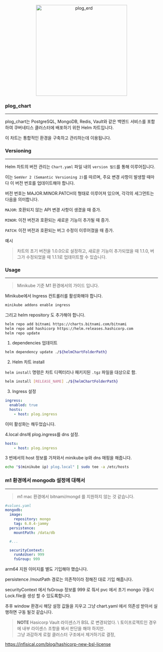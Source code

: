 <p align="center">
  <img width="300" alt="plog_erd" src="https://github.com/christopher3810/plog_repo/assets/61622657/b2cb40fe-57ea-40f3-98b2-5138004e07a1">
</p>

### plog_chart

---

plog_chart는 PostgreSQL, MongoDB, Redis, Vault와 같은 백엔드 서비스를 포함하여 쿠버네티스 클러스터에 배포하기 위한 Helm 차트입니다. 

이 차트는 통합적인 환경을 구축하고 관리하는데 이용됩니다.

### Versioning

---

Helm 차트의 버전 관리는 `Chart.yaml` 파일 내의 `version 필드`를 통해 이루어집니다. 

이는 `SemVer 2 (Semantic Versioning 2)`를 따르며, 주요 변경 사항이 발생할 때마다 이 버전 번호를 업데이트해야 합니다.

버전 번호는 MAJOR.MINOR.PATCH의 형태로 이루어져 있으며, 각각의 세그먼트는 다음을 의미합니다.

`MAJOR`: 호환되지 않는 API 변경 사항이 생겼을 때 증가.

`MINOR`: 이전 버전과 호환되는 새로운 기능이 추가될 때 증가.

`PATCH`: 이전 버전과 호환되는 버그 수정이 이루어졌을 때 증가.

예시

>차트의 초기 버전을 1.0.0으로 설정하고, 새로운 기능이 추가되었을 때 1.1.0, 버그가 수정되었을 때 1.1.1로 업데이트할 수 있습니다.

### Usage

---

>Minikube 기준 M1 환경에서의 가이드 입니다.

Minikube에서 Ingress 컨트롤러를 활성화해야 합니다. 

```bash
minikube addons enable ingress
```

그리고 helm repository 도 추가해야 합니다.
```bash
helm repo add bitnami https://charts.bitnami.com/bitnami
helm repo add hashicorp https://helm.releases.hashicorp.com
helm repo update
```

1. dependencies 업데이트

```bash
helm dependency update ./${helmChartFolderPath}
```

2. Helm 차트 install

`helm install` 명령은 차트 디렉터리나 패키지된 `.tgz` 파일을 대상으로 함.


```bash
helm install [RELEASE_NAME] ./${helmChartFolderPath}
```

3. Ingress 설정

```yaml
ingress:
  enabled: true
  hosts:
    - host: plog.ingress
```
이미 활성화는 해두었습니다.

4.local dns에 plog.ingress를 dns 설정.

```yaml
hosts:
    - host: plog.ingress
```
3 번에서의 host 정보를 가져와서 minikube ip와 dns 매핑을 해줍니다.

```bash
echo "$(minikube ip) plog.local" | sudo tee -a /etc/hosts
```

### m1 환경에서 mongodb 설정에 대해서

---

>m1 mac 환경에서 bitnami/mongd 를 지원하지 않는 것 같습니다.

```yaml
#values.yaml
mongodb:
  image:
    repository: mongo
    tag: 6.0.4-jammy
  persistence:
    mountPath: /data/db

  #...

  securityContext:
    runAsUser: 999
    fsGroup: 999
```

arm64 지원 이미지를 별도 기입해야 했습니다.

persistence /moutPath 경로는 의존적이라 정해진 대로 기입 해줍니다.

securityContext 에서 fsGroup 정보를 999 로 줘서 pvc 에서 초기 mongo 구동시 Lock.file을 생성 할 수 있도록합니다.

추후 window 환경시 해당 설정 값들을 지우고 그냥 chart.yaml 에서 의존성 받아서 실행하면 구동 될것 같습니다.


>**NOTE**
>Hasicorp Vault 라이센스가 BSL 로 변경되었다. \\
>토이프로젝트인 경우에 내부 라이센스 조항을 봐서 판단을 해야 하지만. \
>그냥 과감하게 로컬 클러스터 구조에서 제거하기로 결정,

https://infisical.com/blog/hashicorp-new-bsl-license